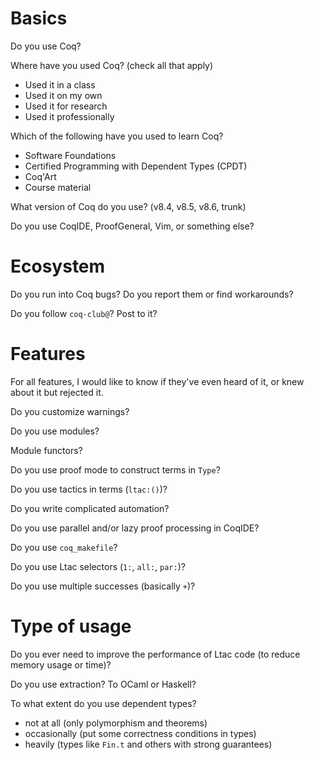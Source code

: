 # Basics

Do you use Coq?

Where have you used Coq? (check all that apply)
- Used it in a class
- Used it on my own
- Used it for research
- Used it professionally

Which of the following have you used to learn Coq?
- Software Foundations
- Certified Programming with Dependent Types (CPDT)
- Coq'Art
- Course material

What version of Coq do you use? (v8.4, v8.5, v8.6, trunk)

Do you use CoqIDE, ProofGeneral, Vim, or something else?

# Ecosystem

Do you run into Coq bugs? Do you report them or find workarounds?

Do you follow `coq-club@`? Post to it?

# Features

For all features, I would like to know if they've even heard of it, or knew about it but rejected it.

Do you customize warnings?

Do you use modules?

Module functors?

Do you use proof mode to construct terms in `Type`?

Do you use tactics in terms (`ltac:()`)?

Do you write complicated automation?

Do you use parallel and/or lazy proof processing in CoqIDE?

Do you use `coq_makefile`?

Do you use Ltac selectors (`1:`, `all:`, `par:`)?

Do you use multiple successes (basically `+`)?

# Type of usage

Do you ever need to improve the performance of Ltac code (to reduce memory usage or time)?

Do you use extraction? To OCaml or Haskell?

To what extent do you use dependent types?
- not at all (only polymorphism and theorems)
- occasionally (put some correctness conditions in types)
- heavily (types like `Fin.t` and others with strong guarantees)
